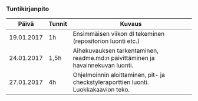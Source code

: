 ### Tuntikirjanpito
Päivä | Tunnit | Kuvaus
--------------- | ----- | ------
19.01.2017 | 1h | Ensimmäisen viikon dl tekeminen (repositorion luonti etc.)
24.01.2017 | 1,5h | Aihekuvauksen tarkentaminen, readme.md:n päivittäminen ja havainnekuvan luonti.
27.01.2017 | 4h | Ohjelmoinnin aloittaminen, pit- ja checkstyleraporttien luonti. Luokkakaavion teko.
